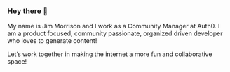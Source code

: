 ### Hey there 👋

My name is Jim Morrison and I work as a Community Manager at Auth0.  I am a product focused, community passionate, organized driven developer who loves to generate content! 

Let’s work together in making the internet a more fun and collaborative space! 
<!--
**JimCMorrison/JimCMorrison** is a ✨ _special_ ✨ repository because its `README.md` (this file) appears on your GitHub profile.

Here are some ideas to get you started:

- 🔭 I’m currently working on ...
- 🌱 I’m currently learning ...
- 👯 I’m looking to collaborate on ...
- 🤔 I’m looking for help with ...
- 💬 Ask me about ...
- 📫 How to reach me: ...
- 😄 Pronouns: ...
- ⚡ Fun fact: ...
-->
